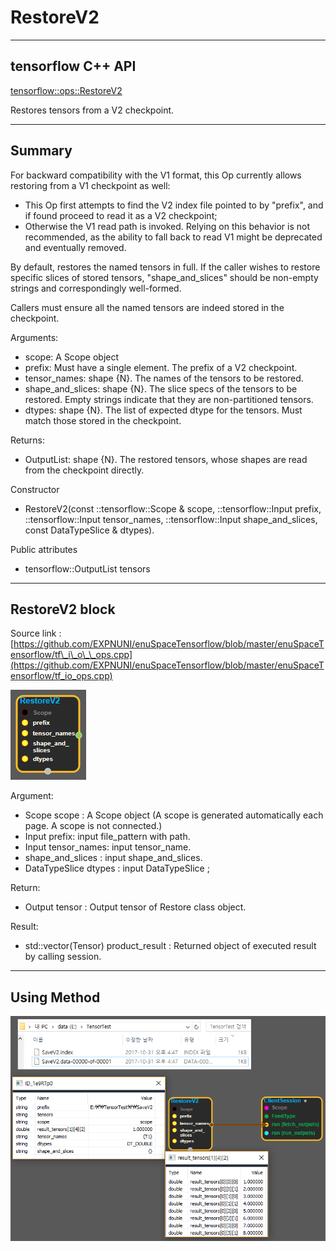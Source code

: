 # RestoreV2

---

## tensorflow C++ API

[tensorflow::ops::RestoreV2](https://www.tensorflow.org/api_docs/cc/class/tensorflow/ops/restore-v2)

Restores tensors from a V2 checkpoint.

---

## Summary

For backward compatibility with the V1 format, this Op currently allows restoring from a V1 checkpoint as well:

* This Op first attempts to find the V2 index file pointed to by "prefix", and if found proceed to read it as a V2 checkpoint;
* Otherwise the V1 read path is invoked. Relying on this behavior is not recommended, as the ability to fall back to read V1 might be deprecated and eventually removed.

By default, restores the named tensors in full. If the caller wishes to restore specific slices of stored tensors, "shape\_and\_slices" should be non-empty strings and correspondingly well-formed.

Callers must ensure all the named tensors are indeed stored in the checkpoint.

Arguments:

* scope: A Scope object
* prefix: Must have a single element. The prefix of a V2 checkpoint.
* tensor\_names: shape {N}. The names of the tensors to be restored.
* shape\_and\_slices: shape {N}. The slice specs of the tensors to be restored. Empty strings indicate that they are non-partitioned tensors.
* dtypes: shape {N}. The list of expected dtype for the tensors. Must match those stored in the checkpoint.

Returns:

* OutputList: shape {N}. The restored tensors, whose shapes are read from the checkpoint directly.

Constructor

* RestoreV2\(const ::tensorflow::Scope & scope, ::tensorflow::Input prefix, ::tensorflow::Input tensor\_names, ::tensorflow::Input shape\_and\_slices, const DataTypeSlice & dtypes\).

Public attributes

* tensorflow::OutputList tensors

---

## RestoreV2 block

Source link : [https://github.com/EXPNUNI/enuSpaceTensorflow/blob/master/enuSpaceTensorflow/tf\_i\_o\_\_ops.cpp](https://github.com/EXPNUNI/enuSpaceTensorflow/blob/master/enuSpaceTensorflow/tf_io_ops.cpp)

![](/assets/io_RestoreV2_Symbol.png)

Argument:

* Scope scope : A Scope object \(A scope is generated automatically each page. A scope is not connected.\)
* Input prefix: input file\_pattern with path.
* Input tensor\_names: input tensor\_name.
* shape\_and\_slices : input shape\_and\_slices.
* DataTypeSlice dtypes : input DataTypeSlice ;

Return:

* Output  tensor : Output  tensor of Restore class object.  

Result:

* std::vector\(Tensor\) product\_result : Returned object of executed result by calling session.

---

## Using Method

![](/assets/io_RestoreV2_Method.png)

